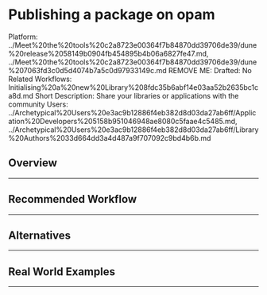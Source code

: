 # Publishing a package on opam

Platform: ../Meet%20the%20tools%20c2a8723e00364f7b84870dd39706de39/dune%20release%2058149b0904fb454895b4b06a6827fe47.md, ../Meet%20the%20tools%20c2a8723e00364f7b84870dd39706de39/dune%207063fd3c0d5d4074b7a5c0d97933149c.md
REMOVE ME: Drafted: No
Related Workflows: Initialising%20a%20new%20Library%208fdc35b6abf14e03aa52b2635bc1ca8d.md
Short Description: Share your libraries or applications with the community
Users: ../Archetypical%20Users%20e3ac9b12886f4eb382d8d03da27ab6ff/Application%20Developers%205158b951046948ae8080c5faae4c5485.md, ../Archetypical%20Users%20e3ac9b12886f4eb382d8d03da27ab6ff/Library%20Authors%2033d664dd3a4d487a9f707092c9bd4b6b.md

## Overview

---

## Recommended Workflow

---

## Alternatives

---

## Real World Examples

---
